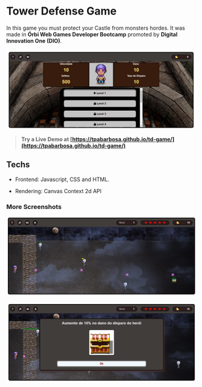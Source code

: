 # Tower Defense Game

In this game you must protect your Castle from monsters hordes. It was made in **Órbi Web Games Developer Bootcamp** promoted by **Digital Innovation One (DIO)**.

![main menu](docs/main-menu.png?raw=true)

> **Try a Live Demo at [https://tpabarbosa.github.io/td-game/](https://tpabarbosa.github.io/td-game/)**

## Techs

- Frontend: Javascript, CSS and HTML.

- Rendering: Canvas Context 2d API

### More Screenshots

![gameplay](docs/gameplay.png?raw=true)

![bonus collected](docs/bonus-collected.png?raw=true)
